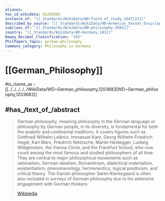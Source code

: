 ```yaml
---
aliases:
has_id_wikidata: Q1203683
instance_of: "[[_Standards/WikiData/WD~field_of_study,1047113]]"
described_by_source: "[[_Standards/WikiData/WD~Armenian_Soviet_Encyclopedia,_vol._3,124737616]]"
subclass_of: "[[_Standards/WikiData/WD~philosophy,5891]]"
country: "[[_Standards/WikiData/WD~Germany,183]]"
Dewey_Decimal_Classification: "193"
PhilPapers_topic: german-philosophy
Commons_category: Philosophy in Germany
---
```


# [[German_Philosophy]] 

#is_/same_as :: [[../../../../../WikiData/WD~German_philosophy,1203683|WD~German_philosophy,1203683]] 

## #has_/text_of_/abstract 

> German philosophy, meaning philosophy in the German language or philosophy by German people, in its diversity, is fundamental for both the analytic and continental traditions. It covers figures such as Gottfried Wilhelm Leibniz, Immanuel Kant, Georg Wilhelm Friedrich Hegel, Karl Marx, Friedrich Nietzsche, Martin Heidegger, Ludwig Wittgenstein, the Vienna Circle, and the Frankfurt School, who now count among the most famous and studied philosophers of all time. They are central to major philosophical movements such as rationalism, German idealism, Romanticism, dialectical materialism, existentialism, phenomenology, hermeneutics, logical positivism, and critical theory. The Danish philosopher Søren Kierkegaard is often also included in surveys of German philosophy due to his extensive engagement with German thinkers.
>
> [Wikipedia](https://en.wikipedia.org/wiki/German%20philosophy) 

